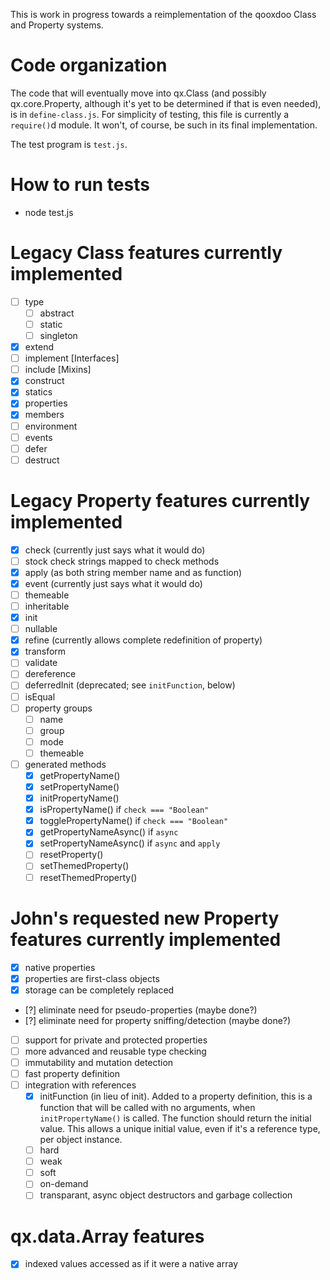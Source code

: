 This is work in progress towards a reimplementation of the qooxdoo
Class and Property systems.

# Code organization
The code that will eventually move into qx.Class (and possibly
qx.core.Property, although it's yet to be determined if that is even
needed), is in `define-class.js`. For simplicity of testing, this file
is currently a `require()`d module. It won't, of course, be such in
its final implementation.

The test program is `test.js`.

# How to run tests
- node test.js

# Legacy Class features currently implemented
- [ ] type
  - [ ] abstract
  - [ ] static
  - [ ] singleton
- [x] extend
- [ ] implement [Interfaces]
- [ ] include [Mixins]
- [x] construct
- [x] statics
- [x] properties
- [x] members
- [ ] environment
- [ ] events
- [ ] defer
- [ ] destruct

# Legacy Property features currently implemented
- [x] check (currently just says what it would do)
- [ ] stock check strings mapped to check methods
- [x] apply (as both string member name and as function)
- [x] event (currently just says what it would do)
- [ ] themeable
- [ ] inheritable
- [x] init
- [ ] nullable
- [x] refine (currently allows complete redefinition of property)
- [x] transform
- [ ] validate
- [ ] dereference
- [ ] deferredInit (deprecated; see `initFunction`, below)
- [ ] isEqual
- [ ] property groups
  - [ ] name
  - [ ] group
  - [ ] mode
  - [ ] themeable
- [ ] generated methods
  - [x] getPropertyName()
  - [x] setPropertyName()
  - [x] initPropertyName()
  - [x] isPropertyName() if `check === "Boolean"`
  - [x] togglePropertyName() if `check === "Boolean"`
  - [x] getPropertyNameAsync() if `async`
  - [x] setPropertyNameAsync() if `async` and `apply`
  - [ ] resetProperty()
  - [ ] setThemedProperty()
  - [ ] resetThemedProperty()

# John's requested new Property features currently implemented
- [x] native properties
- [x] properties are first-class objects
- [x] storage can be completely replaced
- [?] eliminate need for pseudo-properties (maybe done?)
- [?] eliminate need for property sniffing/detection (maybe done?)
- [ ] support for private and protected properties
- [ ] more advanced and reusable type checking
- [ ] immutability and mutation detection
- [ ] fast property definition
- [ ] integration with references
  - [x] initFunction (in lieu of init). Added to a property
    definition, this is a function that will be called with no
    arguments, when `initPropertyName()` is called. The function
    should return the initial value. This allows a unique initial
    value, even if it's a reference type, per object instance.
  - [ ] hard
  - [ ] weak
  - [ ] soft
  - [ ] on-demand
  - [ ] transparant, async object destructors and garbage collection

# qx.data.Array features
- [x] indexed values accessed as if it were a native array
